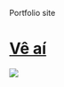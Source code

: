 Portfolio site

<h1><a href="https://cchefe.github.io/Portfolio/"> Vê aí</a></h1>
<img src="Screenshot 2024-02-11 182001.png">

